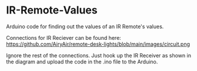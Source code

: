 # IR-Remote-Values
Arduino code for finding out the values of an IR Remote's values.

Connections for IR Reciever can be found here: 
https://github.com/AiryAir/remote-desk-lights/blob/main/images/circuit.png

Ignore the rest of the connections. Just hook up the IR Receiver as shown in the diagram and upload the code in the .ino file to the Arduino.
